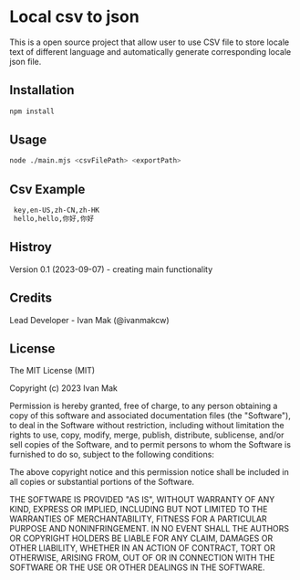 # Local csv to json

This is a open source project that allow user to use CSV file to store locale text of different language and automatically generate corresponding locale json file.

## Installation

```sh
npm install
```

## Usage

```sh
node ./main.mjs <csvFilePath> <exportPath>
```

## Csv Example

```txt
 key,en-US,zh-CN,zh-HK
 hello,hello,你好,你好

```

## Histroy

Version 0.1 (2023-09-07) - creating main functionality

## Credits

Lead Developer - Ivan Mak (@ivanmakcw)

## License

The MIT License (MIT)

Copyright (c) 2023 Ivan Mak

Permission is hereby granted, free of charge, to any person obtaining a copy of this software and associated documentation files (the "Software"), to deal in the Software without restriction, including without limitation the rights to use, copy, modify, merge, publish, distribute, sublicense, and/or sell copies of the Software, and to permit persons to whom the Software is furnished to do so, subject to the following conditions:

The above copyright notice and this permission notice shall be included in all copies or substantial portions of the Software.

THE SOFTWARE IS PROVIDED "AS IS", WITHOUT WARRANTY OF ANY KIND, EXPRESS OR IMPLIED, INCLUDING BUT NOT LIMITED TO THE WARRANTIES OF MERCHANTABILITY, FITNESS FOR A PARTICULAR PURPOSE AND NONINFRINGEMENT. IN NO EVENT SHALL THE AUTHORS OR COPYRIGHT HOLDERS BE LIABLE FOR ANY CLAIM, DAMAGES OR OTHER LIABILITY, WHETHER IN AN ACTION OF CONTRACT, TORT OR OTHERWISE, ARISING FROM, OUT OF OR IN CONNECTION WITH THE SOFTWARE OR THE USE OR OTHER DEALINGS IN THE SOFTWARE.
